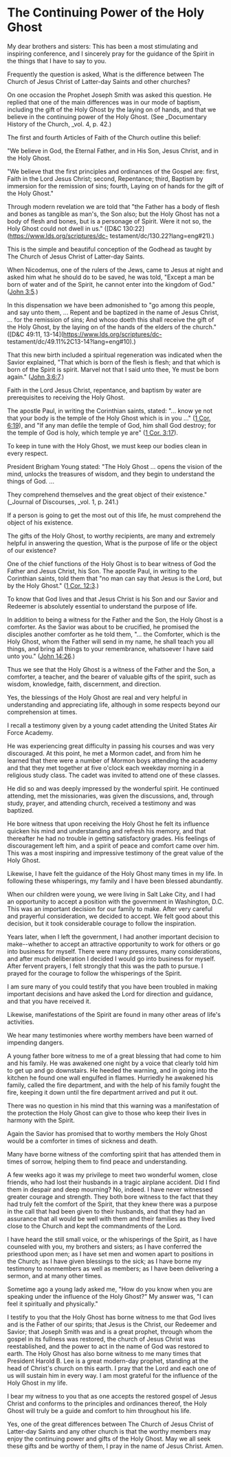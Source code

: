 # The Continuing Power of the Holy Ghost

My dear brothers and sisters: This has been a most stimulating and inspiring
conference, and I sincerely pray for the guidance of the Spirit in the things
that I have to say to you.

Frequently the question is asked, What is the difference between The Church of
Jesus Christ of Latter-day Saints and other churches?

On one occasion the Prophet Joseph Smith was asked this question. He replied
that one of the main differences was in our mode of baptism, including the
gift of the Holy Ghost by the laying on of hands, and that we believe in the
continuing power of the Holy Ghost. (See _Documentary History of the Church,
_vol. 4, p. 42.)

The first and fourth Articles of Faith of the Church outline this belief:

"We believe in God, the Eternal Father, and in His Son, Jesus Christ, and in
the Holy Ghost.

"We believe that the first principles and ordinances of the Gospel are: first,
Faith in the Lord Jesus Christ; second, Repentance; third, Baptism by
immersion for the remission of sins; fourth, Laying on of hands for the gift
of the Holy Ghost."

Through modern revelation we are told that "the Father has a body of flesh and
bones as tangible as man's, the Son also; but the Holy Ghost has not a body of
flesh and bones, but is a personage of Spirit. Were it not so, the Holy Ghost
could not dwell in us." ([D&amp;C 130:22](https://www.lds.org/scriptures/dc-
testament/dc/130.22?lang=eng#21).)

This is the simple and beautiful conception of the Godhead as taught by The
Church of Jesus Christ of Latter-day Saints.

When Nicodemus, one of the rulers of the Jews, came to Jesus at night and
asked him what he should do to be saved, he was told, "Except a man be born of
water and of the Spirit, he cannot enter into the kingdom of God." ([John
3:5](https://www.lds.org/scriptures/nt/john/3.5?lang=eng#4).)

In this dispensation we have been admonished to "go among this people, and say
unto them, ... Repent and be baptized in the name of Jesus Christ, ... for the
remission of sins; And whoso doeth this shall receive the gift of the Holy
Ghost, by the laying on of the hands of the elders of the church." ([D&amp;C
49:11, 13-14](https://www.lds.org/scriptures/dc-
testament/dc/49.11%2C13-14?lang=eng#10).)

That this new birth included a spiritual regeneration was indicated when the
Savior explained, "That which is born of the flesh is flesh; and that which is
born of the Spirit is spirit. Marvel not that I said unto thee, Ye must be
born again." ([John
3:6:7](https://www.lds.org/scriptures/nt/john/3.6%2C7?lang=eng#5).)

Faith in the Lord Jesus Christ, repentance, and baptism by water are
prerequisites to receiving the Holy Ghost.

The apostle Paul, in writing the Corinthian saints, stated: "... know ye not
that your body is the temple of the Holy Ghost which is in you ..." ([1 Cor.
6:19](https://www.lds.org/scriptures/nt/1-cor/6.19?lang=eng#18)), and "If any
man defile the temple of God, him shall God destroy; for the temple of God is
holy, which temple ye are" ([1 Cor.
3:17](https://www.lds.org/scriptures/nt/1-cor/3.17?lang=eng#16)).

To keep in tune with the Holy Ghost, we must keep our bodies clean in every
respect.

President Brigham Young stated: "The Holy Ghost ... opens the vision of the
mind, unlocks the treasures of wisdom, and they begin to understand the things
of God. ...

They comprehend themselves and the great object of their existence." (_Journal
of Discourses, _vol. 1, p. 241.)

If a person is going to get the most out of this life, he must comprehend the
object of his existence.

The gifts of the Holy Ghost, to worthy recipients, are many and extremely
helpful in answering the question, What is the purpose of life or the object
of our existence?

One of the chief functions of the Holy Ghost is to bear witness of God the
Father and Jesus Christ, his Son. The apostle Paul, in writing to the
Corinthian saints, told them that "no man can say that Jesus is the Lord, but
by the Holy Ghost." ([1 Cor.
12:3](https://www.lds.org/scriptures/nt/1-cor/12.3?lang=eng#2).)

To know that God lives and that Jesus Christ is his Son and our Savior and
Redeemer is absolutely essential to understand the purpose of life.

In addition to being a witness for the Father and the Son, the Holy Ghost is a
comforter. As the Savior was about to be crucified, he promised the disciples
another comforter as he told them, "... the Comforter, which is the Holy Ghost,
whom the Father will send in my name, he shall teach you all things, and bring
all things to your remembrance, whatsoever I have said unto you." ([John
14:26](https://www.lds.org/scriptures/nt/john/14.26?lang=eng#25).)

Thus we see that the Holy Ghost is a witness of the Father and the Son, a
comforter, a teacher, and the bearer of valuable gifts of the spirit, such as
wisdom, knowledge, faith, discernment, and direction.

Yes, the blessings of the Holy Ghost are real and very helpful in
understanding and appreciating life, although in some respects beyond our
comprehension at times.

I recall a testimony given by a young cadet attending the United States Air
Force Academy.

He was experiencing great difficulty in passing his courses and was very
discouraged. At this point, he met a Mormon cadet, and from him he learned
that there were a number of Mormon boys attending the academy and that they
met together at five o'clock each weekday morning in a religious study class.
The cadet was invited to attend one of these classes.

He did so and was deeply impressed by the wonderful spirit. He continued
attending, met the missionaries, was given the discussions, and, through
study, prayer, and attending church, received a testimony and was baptized.

He bore witness that upon receiving the Holy Ghost he felt its influence
quicken his mind and understanding and refresh his memory, and that thereafter
he had no trouble in getting satisfactory grades. His feelings of
discouragement left him, and a spirit of peace and comfort came over him. This
was a most inspiring and impressive testimony of the great value of the Holy
Ghost.

Likewise, I have felt the guidance of the Holy Ghost many times in my life. In
following these whisperings, my family and I have been blessed abundantly.

When our children were young, we were living in Salt Lake City, and I had an
opportunity to accept a position with the government in Washington, D.C. This
was an important decision for our family to make. After very careful and
prayerful consideration, we decided to accept. We felt good about this
decision, but it took considerable courage to follow the inspiration.

Years later, when I left the government, I had another important decision to
make--whether to accept an attractive opportunity to work for others or go
into business for myself. There were many pressures, many considerations, and
after much deliberation I decided I would go into business for myself. After
fervent prayers, I felt strongly that this was the path to pursue. I prayed
for the courage to follow the whisperings of the Spirit.

I am sure many of you could testify that you have been troubled in making
important decisions and have asked the Lord for direction and guidance, and
that you have received it.

Likewise, manifestations of the Spirit are found in many other areas of life's
activities.

We hear many testimonies where worthy members have been warned of impending
dangers.

A young father bore witness to me of a great blessing that had come to him and
his family. He was awakened one night by a voice that clearly told him to get
up and go downstairs. He heeded the warning, and in going into the kitchen he
found one wall engulfed in flames. Hurriedly he awakened his family, called
the fire department, and with the help of his family fought the fire, keeping
it down until the fire department arrived and put it out.

There was no question in his mind that this warning was a manifestation of the
protection the Holy Ghost can give to those who keep their lives in harmony
with the Spirit.

Again the Savior has promised that to worthy members the Holy Ghost would be a
comforter in times of sickness and death.

Many have borne witness of the comforting spirit that has attended them in
times of sorrow, helping them to find peace and understanding.

A few weeks ago it was my privilege to meet two wonderful women, close
friends, who had lost their husbands in a tragic airplane accident. Did I find
them in despair and deep mourning? No, indeed. I have never witnessed greater
courage and strength. They both bore witness to the fact that they had truly
felt the comfort of the Spirit, that they knew there was a purpose in the call
that had been given to their husbands, and that they had an assurance that all
would be well with them and their families as they lived close to the Church
and kept the commandments of the Lord.

I have heard the still small voice, or the whisperings of the Spirit, as I
have counseled with you, my brothers and sisters; as I have conferred the
priesthood upon men; as I have set men and women apart to positions in the
Church; as I have given blessings to the sick; as I have borne my testimony to
nonmembers as well as members; as I have been delivering a sermon, and at many
other times.

Sometime ago a young lady asked me, "How do you know when you are speaking
under the influence of the Holy Ghost?" My answer was, "I can feel it
spiritually and physically."

I testify to you that the Holy Ghost has borne witness to me that God lives
and is the Father of our spirits; that Jesus is the Christ, our Redeemer and
Savior; that Joseph Smith was and is a great prophet, through whom the gospel
in its fullness was restored, the church of Jesus Christ was reestablished,
and the power to act in the name of God was restored to earth. The Holy Ghost
has also borne witness to me many times that President Harold B. Lee is a
great modern-day prophet, standing at the head of Christ's church on this
earth. I pray that the Lord and each one of us will sustain him in every way.
I am most grateful for the influence of the Holy Ghost in my life.

I bear my witness to you that as one accepts the restored gospel of Jesus
Christ and conforms to the principles and ordinances thereof, the Holy Ghost
will truly be a guide and comfort to him throughout his life.

Yes, one of the great differences between The Church of Jesus Christ of
Latter-day Saints and any other church is that the worthy members may enjoy
the continuing power and gifts of the Holy Ghost. May we all seek these gifts
and be worthy of them, I pray in the name of Jesus Christ. Amen.

